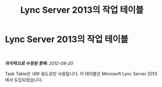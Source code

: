 ﻿---
title: Lync Server 2013의 작업 테이블
TOCTitle: Lync Server 2013의 작업 테이블
ms:assetid: a09858b6-d2cd-4d0c-87ef-37aacf733718
ms:mtpsurl: https://technet.microsoft.com/ko-kr/library/JJ205139(v=OCS.15)
ms:contentKeyID: 49304557
ms.date: 08/24/2015
mtps_version: v=OCS.15
ms.translationtype: HT
---

# Lync Server 2013의 작업 테이블

 

_**마지막으로 수정된 항목:** 2012-08-20_

Task Table은 내부 용도로만 사용됩니다. 이 테이블은 Microsoft Lync Server 2013에서 도입되었습니다.

